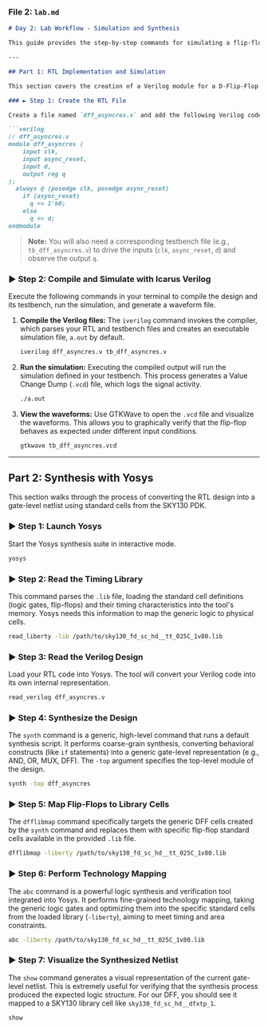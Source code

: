 


### File 2: `lab.md`

````markdown
# Day 2: Lab Workflow - Simulation and Synthesis

This guide provides the step-by-step commands for simulating a flip-flop design using Icarus Verilog and synthesizing it into a gate-level netlist with Yosys.

---

## Part 1: RTL Implementation and Simulation

This section covers the creation of a Verilog module for a D-Flip-Flop with an asynchronous reset and its functional verification.

### ► Step 1: Create the RTL File

Create a file named `dff_asyncres.v` and add the following Verilog code. This design describes a D-type flip-flop that is triggered by the positive edge of the clock and reset by the positive edge of an asynchronous reset signal.

```verilog
// dff_asyncres.v
module dff_asyncres (
    input clk, 
    input async_reset, 
    input d, 
    output reg q
);
  always @ (posedge clk, posedge async_reset)
    if (async_reset)
      q <= 1'b0;
    else
      q <= d;
endmodule
````

> **Note:** You will also need a corresponding testbench file (e.g., `tb_dff_asyncres.v`) to drive the inputs (`clk`, `async_reset`, `d`) and observe the output `q`.

### ► Step 2: Compile and Simulate with Icarus Verilog

Execute the following commands in your terminal to compile the design and its testbench, run the simulation, and generate a waveform file.

1.  **Compile the Verilog files:**
    The `iverilog` command invokes the compiler, which parses your RTL and testbench files and creates an executable simulation file, `a.out` by default.

    ```bash
    iverilog dff_asyncres.v tb_dff_asyncres.v
    ```

2.  **Run the simulation:**
    Executing the compiled output will run the simulation defined in your testbench. This process generates a Value Change Dump (`.vcd`) file, which logs the signal activity.

    ```bash
    ./a.out
    ```

3.  **View the waveforms:**
    Use GTKWave to open the `.vcd` file and visualize the waveforms. This allows you to graphically verify that the flip-flop behaves as expected under different input conditions.

    ```bash
    gtkwave tb_dff_asyncres.vcd
    ```

-----

## Part 2: Synthesis with Yosys

This section walks through the process of converting the RTL design into a gate-level netlist using standard cells from the SKY130 PDK.

### ► Step 1: Launch Yosys

Start the Yosys synthesis suite in interactive mode.

```bash
yosys
```

### ► Step 2: Read the Timing Library

This command parses the `.lib` file, loading the standard cell definitions (logic gates, flip-flops) and their timing characteristics into the tool's memory. Yosys needs this information to map the generic logic to physical cells.

```bash
read_liberty -lib /path/to/sky130_fd_sc_hd__tt_025C_1v80.lib
```

### ► Step 3: Read the Verilog Design

Load your RTL code into Yosys. The tool will convert your Verilog code into its own internal representation.

```bash
read_verilog dff_asyncres.v
```

### ► Step 4: Synthesize the Design

The `synth` command is a generic, high-level command that runs a default synthesis script. It performs coarse-grain synthesis, converting behavioral constructs (like `if` statements) into a generic gate-level representation (e.g., AND, OR, MUX, DFF). The `-top` argument specifies the top-level module of the design.

```bash
synth -top dff_asyncres
```

### ► Step 5: Map Flip-Flops to Library Cells

The `dfflibmap` command specifically targets the generic DFF cells created by the `synth` command and replaces them with specific flip-flop standard cells available in the provided `.lib` file.

```bash
dfflibmap -liberty /path/to/sky130_fd_sc_hd__tt_025C_1v80.lib
```

### ► Step 6: Perform Technology Mapping

The `abc` command is a powerful logic synthesis and verification tool integrated into Yosys. It performs fine-grained technology mapping, taking the generic logic gates and optimizing them into the specific standard cells from the loaded library (`-liberty`), aiming to meet timing and area constraints.

```bash
abc -liberty /path/to/sky130_fd_sc_hd__tt_025C_1v80.lib
```

### ► Step 7: Visualize the Synthesized Netlist

The `show` command generates a visual representation of the current gate-level netlist. This is extremely useful for verifying that the synthesis process produced the expected logic structure. For our DFF, you should see it mapped to a SKY130 library cell like `sky130_fd_sc_hd__dfxtp_1`.

```bash
show
```

```
```
